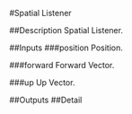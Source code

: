 #Spatial Listener

##Description
Spatial Listener.

##Inputs
###position
Position.

###forward
Forward Vector.

###up
Up Vector.

##Outputs
##Detail

